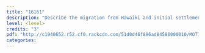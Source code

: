 ```yaml
---
title: "16161"
description: "Describe the migration from Hawaiki and initial settlement of Aotearoa in accordance with tikanga"
level: <level>
credits: "3"
pdf: "http://c1940652.r52.cf0.rackcdn.com/51d0d46f896ad84580000010/MOT1-16161.pdf"
categories:
---
```

